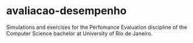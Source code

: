 # avaliacao-desempenho
Simulations and exercises for the Perfomance Evaluation discipline of the Computer Science bachelor at University of Rio de Janeiro.
